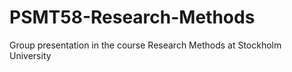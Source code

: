 # PSMT58-Research-Methods
Group presentation in the course Research Methods at Stockholm University

